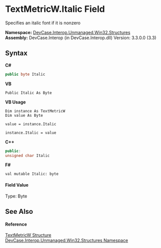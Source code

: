 # TextMetricW.Italic Field
 

Specifies an italic font if it is nonzero

**Namespace:**&nbsp;<a href="N_DevCase_Interop_Unmanaged_Win32_Structures">DevCase.Interop.Unmanaged.Win32.Structures</a><br />**Assembly:**&nbsp;DevCase.Interop (in DevCase.Interop.dll) Version: 3.3.0.0 (3.3)

## Syntax

**C#**<br />
``` C#
public byte Italic
```

**VB**<br />
``` VB
Public Italic As Byte
```

**VB Usage**<br />
``` VB Usage
Dim instance As TextMetricW
Dim value As Byte

value = instance.Italic

instance.Italic = value
```

**C++**<br />
``` C++
public:
unsigned char Italic
```

**F#**<br />
``` F#
val mutable Italic: byte
```


#### Field Value
Type: Byte

## See Also


#### Reference
<a href="T_DevCase_Interop_Unmanaged_Win32_Structures_TextMetricW">TextMetricW Structure</a><br /><a href="N_DevCase_Interop_Unmanaged_Win32_Structures">DevCase.Interop.Unmanaged.Win32.Structures Namespace</a><br />